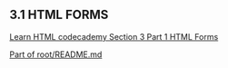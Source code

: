 ## 3.1 HTML FORMS
[Learn HTML codecademy Section 3 Part 1 HTML Forms](https://www.codecademy.com/courses/learn-html/lessons/html-forms/resume)

[Part of root/README.md](../README.md)